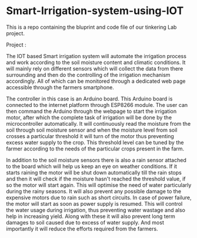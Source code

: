 # Smart-Irrigation-system-using-IOT

This is a repo containing the bluprint and code file of our tinkering Lab project.

Project :

The IOT based Smart irrigation system will automate the irrigation process​ and work according to the soil moisture content and climatic conditions. It will mainly rely on different sensors which will collect the data from there surrounding and then do the controlling of the irrigation mechanism accordingly. All of which can be monitored through a dedicated web page accessible through the farmers smartphone.

The controller in this case is an Arduino board. This Arduino board is connected to the internet platform through ESP8266 module. The user can then command the Arduino through the webpage to start the irrigation motor, after which the complete task of irrigation will be done by the microcontroller automatically. It will continuously read the moisture from the soil through soil moisture sensor and when the moisture level from soil crosses a particular threshold it will turn of the motor thus preventing excess water supply to the crop. This threshold level can be tuned by the farmer according to the needs of the particular crops present in the farm.  

In addition to the soil moisture sensors there is also a rain sensor attached to the board which will help us keep an eye on weather conditions. If it starts raining the motor will be shut down automatically till the rain stops and then it will check if the moisture hasn't reached the threshold value, if so the motor will start again. 
This will optimise the need of water particularly during the rainy seasons. It will also prevent any possible damage to the expensive motors due to rain such as short circuits. In case of power failure, the motor will start as soon as power supply is resumed.  This will control the water usage during irrigation, thus preventing water wastage and also help in increasing yield. Along with these it will also prevent long term damages to soil caused due to excess of water supply.
And most importantly it will reduce the efforts required from the farmers.
